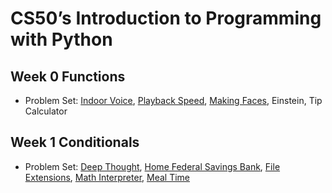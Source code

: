 # CS50’s Introduction to Programming with Python

## Week 0 Functions

- Problem Set: [Indoor Voice](indoor), [Playback Speed](playback), [Making Faces](faces), Einstein, Tip Calculator

## Week 1 Conditionals

- Problem Set: [Deep Thought](deep), [Home Federal Savings Bank](bank), [File Extensions](extensions), [Math Interpreter](interpreter), [Meal Time](meal)
